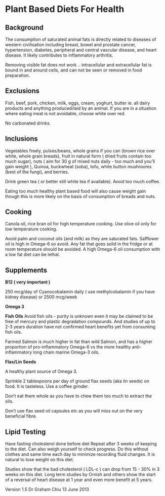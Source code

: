 # **Plant Based Diets For Health** #

## **Background** ##

The consumption of saturated animal fats is directly related to diseases of western civilisation including breast, bowel and prostate cancer, hypertension, diabetes, peripheral and central vascular disease, and heart disease.  It likely contributes to inflammatory arthritis.

Removing visible fat does not work .. intracellular and extracellular fat is bound in and around cells, and can not be seen or removed in food preparation.

## **Exclusions** ##

Fish, beef, pork, chicken, milk, eggs, cream, yoghurt,  butter ie. all dairy products and anything produced/laid by an animal.  If you are in a situation where eating meat is not avoidable, choose white over red.

No carbonated drinks.

## **Inclusions** ##

Vegetables freely, pulses/beans, whole grains if you can (brown rice over white, whole grain breads), fruit in natural form ( dried fruits contain too much sugar), nuts ( aim for 30 g of mixed nuts daily - too much and you’ll gain weight ), Quinoa, buckwheat (soba), tofu, white button mushrooms (best of the fungi), and berries.

Drink green tea ( or better still white tea if available).  Avoid too much coffee. 

Eating too much healthy plant based food will also cause weight gain though this is more likely on the basis of consumption of breads and nuts.

## **Cooking** ##

Canola oil, rice bran oil for high temperature cooking.  Use olive oil only for low temperature cooking.

Avoid palm and coconut oils (and milk) as they are saturated fats.  Safflower oil is high in Omega-6 so avoid.  Any fat that goes solid in the fridge or at room temperature should be avoided.  A high Omega-6 oil consumption with a low fat diet can be lethal.

## **Supplements** ##

**B12 ( very important )**

250 mcg/day of Cyanocobalamin daily ( use methylcobalamin if you have kidney disease)
or
2500 mcg/week

**Omega 3**

**Fish Oils**
Avoid fish oils - purity is unknown even it may be claimed to be free of mercury and plastic degradation compounds.  And studies of up to 2-3 years duration have not confirmed heart benefits yet from consuming fish oils.

Farmed Salmon is much higher in fat than wild Salmon, and has a higher proportion of pro-inflammatory Omega-6 vs the more healthy anti-inflammatory long chain marine Omega-3 oils.

**Flax/Lin Seeds**

A healthy plant source of Omega 3.
 
Sprinkle 2 tablespoons per day of ground flax seeds (aka lin seeds) on food.  It is tasteless. Use a coffee grinder.

Don’t eat them whole as you have to chew them too much to extract the oils.

Don’t use flax seed oil capsules etc as you will miss out on the very beneficial fibre.

## **Lipid Testing** ##

Have fasting cholesterol done before diet
Repeat after 3 weeks of keeping to the diet.
Can also weigh yourself to check progress.  Do this without clothes and same time each day to minimize recording fluid changes.  It is natural to lose weight on this diet.

Studies show that the bad cholesterol ( LDL-c ) can drop from 15 - 30% in 3 weeks on this diet.  Long term studies by Ornish and others show the start of a reversal of heart disease at 1 year and even more benefit at 5 years.

Version 1.5 Dr Graham Chiu 13 June 2013
